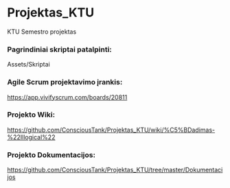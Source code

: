 # Projektas_KTU
KTU Semestro projektas

### Pagrindiniai skriptai patalpinti:
Assets/Skriptai

### Agile Scrum projektavimo įrankis:
https://app.vivifyscrum.com/boards/20811

### Projekto Wiki:
https://github.com/ConsciousTank/Projektas_KTU/wiki/%C5%BDadimas-%22Illogical%22

### Projekto Dokumentacijos:
https://github.com/ConsciousTank/Projektas_KTU/tree/master/Dokumentacijos
